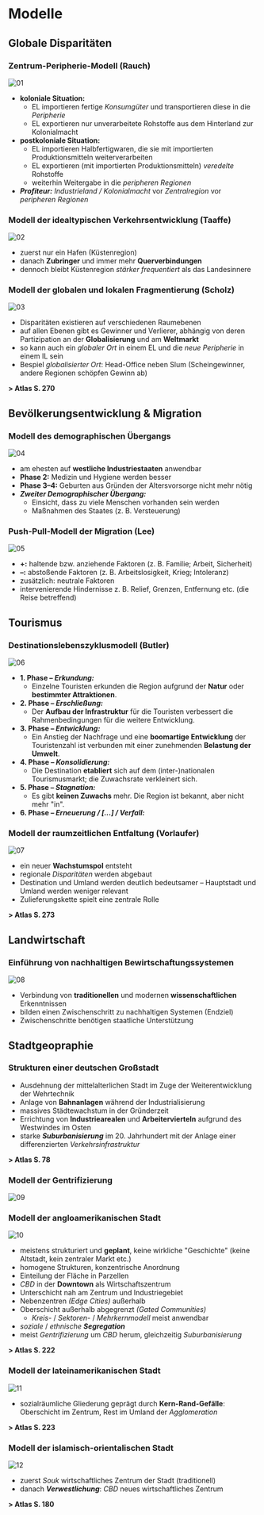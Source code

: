 # Modelle

## Globale Disparitäten

### Zentrum-Peripherie-Modell (Rauch)
![01](https://i.imgur.com/jrIviOw.jpg)

- **koloniale Situation:**
	- EL importieren fertige *Konsumgüter* und transportieren diese in die *Peripherie*
	- EL exportieren nur unverarbeitete Rohstoffe aus dem Hinterland zur Kolonialmacht
- **postkoloniale Situation:**
	- EL importieren Halbfertigwaren, die sie mit importierten Produktionsmitteln weiterverarbeiten
	- EL exportieren (mit importierten Produktionsmitteln) *veredelte* Rohstoffe
	- weiterhin Weitergabe in die *peripheren Regionen*
- ***Profiteur:*** *Industrieland / Kolonialmacht* vor *Zentralregion* vor *peripheren Regionen*

### Modell der idealtypischen Verkehrsentwicklung (Taaffe)
![02](https://i.imgur.com/iGJYJ5b.png)

- zuerst nur ein Hafen (Küstenregion)
- danach **Zubringer** und immer mehr **Querverbindungen**
- dennoch bleibt Küstenregion *stärker frequentiert* als das Landesinnere

### Modell der globalen und lokalen Fragmentierung (Scholz)
![03](https://i.imgur.com/WnqyWjT.png)

- Disparitäten existieren auf verschiedenen Raumebenen
- auf allen Ebenen gibt es Gewinner und Verlierer, abhängig von deren Partizipation an der **Globalisierung** und am **Weltmarkt**
- so kann auch ein *globaler Ort* in einem EL und die *neue Peripherie* in einem IL sein
- Bespiel *globalisierter Ort*: Head-Office neben Slum (Scheingewinner, andere Regionen schöpfen Gewinn ab)

**> Atlas S. 270**

## Bevölkerungsentwicklung & Migration

### Modell des demographischen Übergangs
![04](https://i.imgur.com/ExERIGY.png)

- am ehesten auf **westliche Industriestaaten** anwendbar 
- **Phase 2:** Medizin und Hygiene werden besser
- **Phase 3–4:** Geburten aus Gründen der Altersvorsorge nicht mehr nötig
- ***Zweiter Demographischer Übergang:***
	- Einsicht, dass zu viele Menschen vorhanden sein werden
	- Maßnahmen des Staates (z. B. Versteuerung)

### Push-Pull-Modell der Migration (Lee)
![05](https://i.imgur.com/jZtNmCM.jpg)

- **+:** haltende bzw. anziehende Faktoren (z. B. Familie; Arbeit, Sicherheit)
- **–:** abstoßende Faktoren (z. B. Arbeitslosigkeit, Krieg; Intoleranz)
- zusätzlich: neutrale Faktoren
- intervenierende Hindernisse z. B. Relief, Grenzen, Entfernung etc. (die Reise betreffend)

## Tourismus

### Destinationslebenszyklusmodell (Butler)
![06](https://i.imgur.com/D6vDSkW.png)

- **1. Phase – *Erkundung:***
	- Einzelne Touristen erkunden die Region aufgrund der **Natur** oder **bestimmter Attraktionen**.
- **2. Phase – *Erschließung:***
	- Der **Aufbau der Infrastruktur** für die Touristen verbessert die Rahmenbedingungen für die weitere Entwicklung.
- **3. Phase – *Entwicklung:***
	- Ein Anstieg der Nachfrage und eine **boomartige Entwicklung** der Touristenzahl ist verbunden mit einer zunehmenden **Belastung der Umwelt**.
- **4. Phase – *Konsolidierung:***
	- Die Destination **etabliert** sich auf dem (inter-)nationalen Tourismusmarkt; die Zuwachsrate verkleinert sich.
- **5. Phase – *Stagnation:***
	- Es gibt **keinen Zuwachs** mehr. Die Region ist bekannt, aber nicht mehr "in".
- **6. Phase – *Erneuerung / [...] / Verfall:***

### Modell der raumzeitlichen Entfaltung (Vorlaufer)
![07](https://i.imgur.com/1REkSme.jpg)

- ein neuer **Wachstumspol** entsteht
- regionale *Disparitäten* werden abgebaut
- Destination und Umland werden deutlich bedeutsamer – Hauptstadt und Umland werden weniger relevant
- Zulieferungskette spielt eine zentrale Rolle

**> Atlas S. 273**

## Landwirtschaft

### Einführung von nachhaltigen Bewirtschaftungssystemen
![08](https://i.imgur.com/QcU943n.png)

- Verbindung von **traditionellen** und modernen **wissenschaftlichen** Erkenntnissen
- bilden einen Zwischenschritt zu nachhaltigen Systemen (Endziel)
- Zwischenschritte benötigen staatliche Unterstützung

## Stadtgeopraphie

### Strukturen einer deutschen Großstadt
- Ausdehnung der mittelalterlichen Stadt im Zuge der Weiterentwicklung der Wehrtechnik
- Anlage von **Bahnanlagen** während der Industrialisierung
- massives Städtewachstum in der Gründerzeit
- Errichtung von **Industriearealen** und **Arbeitervierteln** aufgrund des Westwindes im Osten
- starke ***Suburbanisierung*** im 20. Jahrhundert mit der Anlage einer differenzierten *Verkehrsinfrastruktur*

**> Atlas S. 78**

### Modell der Gentrifizierung
![09](https://i.imgur.com/AxFLzoo.jpg)

### Modell der angloamerikanischen Stadt
![10](https://i.imgur.com/RTVv33P.jpg)

- meistens strukturiert und **geplant**, keine wirkliche "Geschichte" (keine Altstadt, kein zentraler Markt etc.)
- homogene Strukturen, konzentrische Anordnung
- Einteilung der Fläche in Parzellen
- *CBD* in der **Downtown** als Wirtschaftszentrum
- Unterschicht nah am Zentrum und Industriegebiet
- Nebenzentren *(Edge Cities)* außerhalb
- Oberschicht außerhalb abgegrenzt *(Gated Communities)*
	- *Kreis-* / *Sektoren-* / *Mehrkernmodell* meist anwendbar
- *soziale* / *ethnische **Segregation***
- meist *Gentrifizierung* um *CBD* herum, gleichzeitig *Suburbanisierung*

**> Atlas S. 222**

### Modell der lateinamerikanischen Stadt
![11](https://i.imgur.com/2tZfIgt.png)

- sozialräumliche Gliederung geprägt durch **Kern-Rand-Gefälle**: Oberschicht im Zentrum, Rest im Umland der *Agglomeration*

**> Atlas S. 223**

### Modell der islamisch-orientalischen Stadt
![12](https://i.imgur.com/XvT7XYy.jpg)

- zuerst *Souk* wirtschaftliches Zentrum der Stadt (traditionell)
- danach ***Verwestlichung***: *CBD* neues wirtschaftliches Zentrum

**> Atlas S. 180**

<!--stackedit_data:
eyJoaXN0b3J5IjpbMjAwMjUzMzMyOSwtNDU1OTA2MjU0LC0yMD
M5NjY5MDA2LC0xMDAwNjEwMzc2LC0xNzIzODg1NTE1LDE2MDI0
NDI2ODQsMTQ5Nzk3NzU5MSwtNjAwMTA1MDgzLDE1NjEwMjA0LC
02NDA3Mzg1NjgsLTIwMTgyNTM5MzAsLTI5MzQ3OTcyNCwxMTY1
NDIxMDU3LDg2NTM2NDEyNSwxNzczNjMyNDA5LDE0OTEzMjY5Nj
IsLTQ3MTkzNzMxNiw3Mzk3NTE2NjksLTE3NzIyMzc3NzIsMTA2
NTA4MDAxMV19
-->